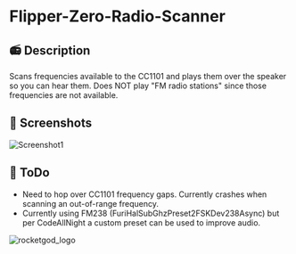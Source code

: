 # Flipper-Zero-Radio-Scanner

## 📻 Description
Scans frequencies available to the CC1101 and plays them over the speaker so you can hear them.
Does NOT play "FM radio stations" since those frequencies are not available.

## 📸 Screenshots
![Screenshot1](https://github.com/user-attachments/assets/447bb455-89ae-4a16-8d3b-543a1b67016a)


## 🤔 ToDo
- Need to hop over CC1101 frequency gaps. Currently crashes when scanning an out-of-range frequency.
- Currently using FM238 (FuriHalSubGhzPreset2FSKDev238Async) but per CodeAllNight a custom preset can be used to improve audio.

![rocketgod_logo](https://github.com/RocketGod-git/shodanbot/assets/57732082/7929b554-0fba-4c2b-b22d-6772d23c4a18)
